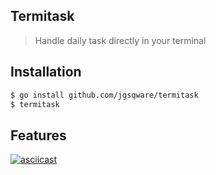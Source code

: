 Termitask
------------

> Handle daily task directly in your terminal

## Installation

```bash
$ go install github.com/jgsqware/termitask
$ termitask
```

## Features

[![asciicast](https://asciinema.org/a/0dTIt6lPVrfqIv4HCeGlMJYQZ.png)](https://asciinema.org/a/0dTIt6lPVrfqIv4HCeGlMJYQZ)